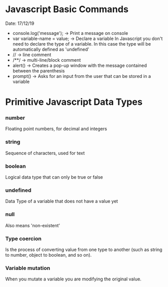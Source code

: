 # Javascript Basic Commands
Date: 17/12/19

* console.log('message'); -> Print a message on console
* var variable-name = value; -> Declare a variable
    In Javascript you don't need to declare the type of a variable. In this case the type will be automatically defined as 'undefined'
* // -> line comment
* /**/ -> multi-line/block comment
* alert() -> Creates a pop-up window with the message contained between the parenthesis
* prompt() -> Asks for an input from the user that can be stored in a variable

# Primitive Javascript Data Types

### number
Floating point numbers, for decimal and integers
### string
Sequence of characters, used for text
### boolean
Logical data type that can only be true or false
### undefined
Data Type of a variable that does not have a value yet
### null
Also means 'non-existent'

### Type coercion
Is the process of converting value from one type to another (such as string to number, object to boolean, and so on).

### Variable mutation
When you mutate a variable you are modifying the original value.
